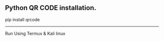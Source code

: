 <h2>Python QR CODE installation. </h2>
<p>pip install qrcode</p>
<hr>
<p>Run Using Termux & Kali linux</p>
